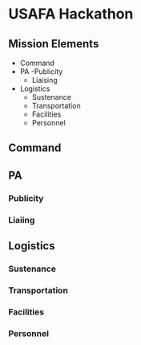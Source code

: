 # USAFA Hackathon

## Mission Elements
- Command
- PA
	-Publicity
	- Liaising
- Logistics
	- Sustenance
	- Transportation
	- Facilities
	- Personnel

## Command

## PA

### Publicity
 
### Liaiing

## Logistics

### Sustenance

### Transportation

### Facilities

### Personnel
